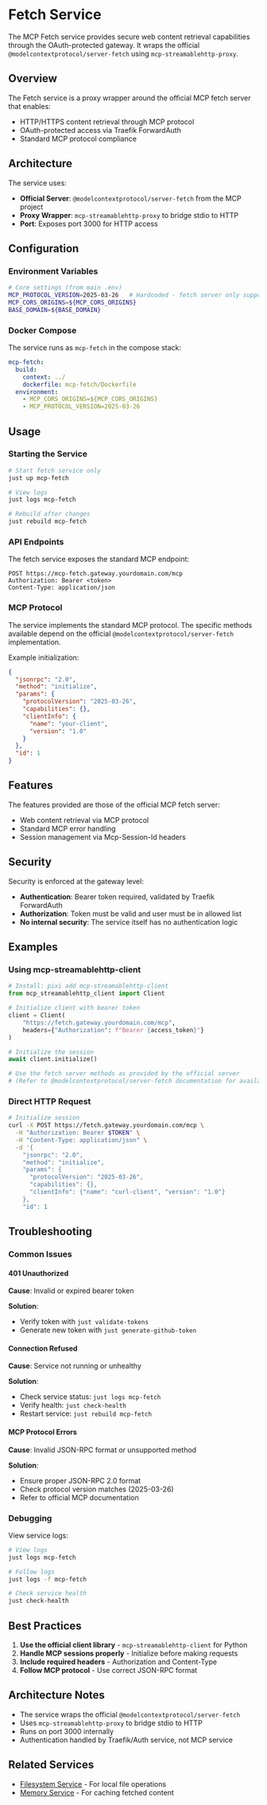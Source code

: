 # Fetch Service

The MCP Fetch service provides secure web content retrieval capabilities through the OAuth-protected gateway. It wraps the official `@modelcontextprotocol/server-fetch` using `mcp-streamablehttp-proxy`.

## Overview

The Fetch service is a proxy wrapper around the official MCP fetch server that enables:
- HTTP/HTTPS content retrieval through MCP protocol
- OAuth-protected access via Traefik ForwardAuth
- Standard MCP protocol compliance

## Architecture

The service uses:
- **Official Server**: `@modelcontextprotocol/server-fetch` from the MCP project
- **Proxy Wrapper**: `mcp-streamablehttp-proxy` to bridge stdio to HTTP
- **Port**: Exposes port 3000 for HTTP access

## Configuration

### Environment Variables

```bash
# Core settings (from main .env)
MCP_PROTOCOL_VERSION=2025-03-26   # Hardcoded - fetch server only supports this version
MCP_CORS_ORIGINS=${MCP_CORS_ORIGINS}
BASE_DOMAIN=${BASE_DOMAIN}
```

### Docker Compose

The service runs as `mcp-fetch` in the compose stack:

```yaml
mcp-fetch:
  build:
    context: ../
    dockerfile: mcp-fetch/Dockerfile
  environment:
    - MCP_CORS_ORIGINS=${MCP_CORS_ORIGINS}
    - MCP_PROTOCOL_VERSION=2025-03-26
```

## Usage

### Starting the Service

```bash
# Start fetch service only
just up mcp-fetch

# View logs
just logs mcp-fetch

# Rebuild after changes
just rebuild mcp-fetch
```

### API Endpoints

The fetch service exposes the standard MCP endpoint:

```
POST https://mcp-fetch.gateway.yourdomain.com/mcp
Authorization: Bearer <token>
Content-Type: application/json
```

### MCP Protocol

The service implements the standard MCP protocol. The specific methods available depend on the official `@modelcontextprotocol/server-fetch` implementation.

Example initialization:

```json
{
  "jsonrpc": "2.0",
  "method": "initialize",
  "params": {
    "protocolVersion": "2025-03-26",
    "capabilities": {},
    "clientInfo": {
      "name": "your-client",
      "version": "1.0"
    }
  },
  "id": 1
}
```

## Features

The features provided are those of the official MCP fetch server:
- Web content retrieval via MCP protocol
- Standard MCP error handling
- Session management via Mcp-Session-Id headers

## Security

Security is enforced at the gateway level:
- **Authentication**: Bearer token required, validated by Traefik ForwardAuth
- **Authorization**: Token must be valid and user must be in allowed list
- **No internal security**: The service itself has no authentication logic

## Examples

### Using mcp-streamablehttp-client

```python
# Install: pixi add mcp-streamablehttp-client
from mcp_streamablehttp_client import Client

# Initialize client with bearer token
client = Client(
    "https://fetch.gateway.yourdomain.com/mcp",
    headers={"Authorization": f"Bearer {access_token}"}
)

# Initialize the session
await client.initialize()

# Use the fetch server methods as provided by the official server
# (Refer to @modelcontextprotocol/server-fetch documentation for available methods)
```

### Direct HTTP Request

```bash
# Initialize session
curl -X POST https://fetch.gateway.yourdomain.com/mcp \
  -H "Authorization: Bearer $TOKEN" \
  -H "Content-Type: application/json" \
  -d '{
    "jsonrpc": "2.0",
    "method": "initialize",
    "params": {
      "protocolVersion": "2025-03-26",
      "capabilities": {},
      "clientInfo": {"name": "curl-client", "version": "1.0"}
    },
    "id": 1
```

## Troubleshooting

### Common Issues

#### 401 Unauthorized

**Cause**: Invalid or expired bearer token

**Solution**: 
- Verify token with `just validate-tokens`
- Generate new token with `just generate-github-token`

#### Connection Refused

**Cause**: Service not running or unhealthy

**Solution**:
- Check service status: `just logs mcp-fetch`
- Verify health: `just check-health`
- Restart service: `just rebuild mcp-fetch`

#### MCP Protocol Errors

**Cause**: Invalid JSON-RPC format or unsupported method

**Solution**:
- Ensure proper JSON-RPC 2.0 format
- Check protocol version matches (2025-03-26)
- Refer to official MCP documentation

### Debugging

View service logs:

```bash
# View logs
just logs mcp-fetch

# Follow logs
just logs -f mcp-fetch

# Check service health
just check-health
```

## Best Practices

1. **Use the official client library** - `mcp-streamablehttp-client` for Python
2. **Handle MCP sessions properly** - Initialize before making requests
3. **Include required headers** - Authorization and Content-Type
4. **Follow MCP protocol** - Use correct JSON-RPC format

## Architecture Notes

- The service wraps the official `@modelcontextprotocol/server-fetch`
- Uses `mcp-streamablehttp-proxy` to bridge stdio to HTTP
- Runs on port 3000 internally
- Authentication handled by Traefik/Auth service, not MCP service

## Related Services

- [Filesystem Service](filesystem.md) - For local file operations
- [Memory Service](memory.md) - For caching fetched content